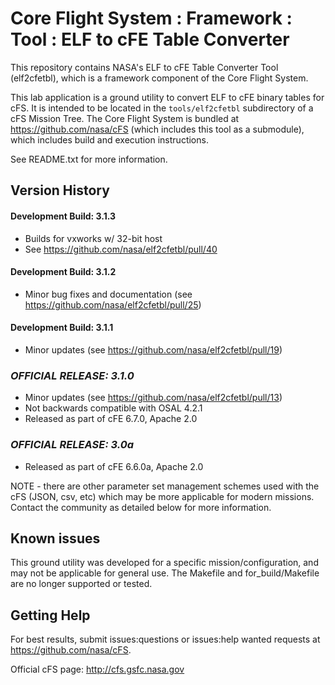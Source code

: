 # Core Flight System : Framework : Tool : ELF to cFE Table Converter

This repository contains NASA's ELF to cFE Table Converter Tool (elf2cfetbl), which is a framework component of the Core Flight System.

This lab application is a ground utility to convert ELF to cFE binary tables for cFS. It is intended to be located in the `tools/elf2cfetbl` subdirectory of a cFS Mission Tree.  The Core Flight System is bundled at https://github.com/nasa/cFS (which includes this tool as a submodule), which includes build and execution instructions.

See README.txt for more information.

## Version History

#### Development Build: 3.1.3
  
- Builds for vxworks w/ 32-bit host
- See https://github.com/nasa/elf2cfetbl/pull/40

#### Development Build: 3.1.2
  
- Minor bug fixes and documentation (see https://github.com/nasa/elf2cfetbl/pull/25)

#### Development Build: 3.1.1

- Minor updates (see https://github.com/nasa/elf2cfetbl/pull/19)


### ***OFFICIAL RELEASE: 3.1.0***

- Minor updates (see https://github.com/nasa/elf2cfetbl/pull/13)
- Not backwards compatible with OSAL 4.2.1
- Released as part of cFE 6.7.0, Apache 2.0

### ***OFFICIAL RELEASE: 3.0a***

- Released as part of cFE 6.6.0a, Apache 2.0

NOTE - there are other parameter set management schemes used with the cFS (JSON, csv, etc) which may be more applicable for modern missions.  Contact the community as detailed below for more information.

## Known issues

This ground utility was developed for a specific mission/configuration, and may not be applicable for general use.  The Makefile and for_build/Makefile are no longer supported or tested.

## Getting Help

For best results, submit issues:questions or issues:help wanted requests at https://github.com/nasa/cFS.

Official cFS page: http://cfs.gsfc.nasa.gov


